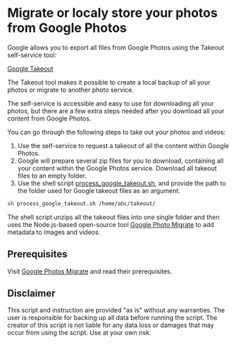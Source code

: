 # Migrate or localy store your photos from Google Photos

Google allows you to export all files from Google Photos using the Takeout self-service tool:

[Google Takeout](https://takeout.google.com/)

The Takeout tool makes it possible to create a local backup of all your photos or migrate to another photo service.


The self-service is accessible and easy to use for downloading all your photos, but there are a few extra steps needed after you download all your content from Google Photos.


You can go through the following steps to take out your photos and videos:

1. Use the self-service to request a takeout of all the content within Google Photos.
2. Google will prepare several zip files for you to download, containing all your content within the Google Photos service. Download all takeout files to an empty folder.
3. Use the shell script [process_google_takeout.sh](process_google_takeout.sh), and provide the path to the folder used for Google takeout files as an argument.

``` sh
sh process_google_takeout.sh /home/abc/takeout/
```

The shell script unzips all the takeout files into one single folder and then uses the Node.js-based open-source tool [Google Photo Migrate](https://github.com/garzj/google-photos-migrate) to add metadata to images and videos.


## Prerequisites

Visit [Google Photos Migrate](https://github.com/garzj/google-photos-migrate) and read their prerequisites.

## Disclaimer

This script and instruction are provided "as is" without any warranties. The user is responsible for backing up all data before running the script. The creator of this script is not liable for any data loss or damages that may occur from using the script. Use at your own risk.


